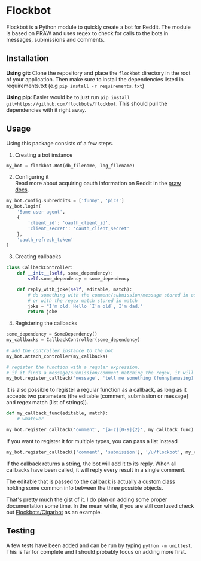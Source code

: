 # Flockbot
Flockbot is a Python module to quickly create a bot for Reddit. 
The module is based on PRAW and uses regex to check for calls to the bots in messages, submissions and comments.

## Installation
**Using git:** 
Clone the repository and place the `flockbot` directory in the root of your application. 
Then make sure to install the dependencies listed in requirements.txt (e.g `pip install -r requirements.txt`) 

**Using pip:** 
Easier would be to just run `pip install git+https://github.com/flockbots/flockbot`. 
This should pull the dependencies with it right away. 

## Usage
Using this package consists of a few steps.

1. Creating a bot instance
```python
my_bot = flockbot.Bot(db_filename, log_filename)
```
2. Configuring it  
Read more about acquiring oauth information on Reddit in the [praw docs](http://praw.readthedocs.org/en/latest/pages/oauth.html).
```python
my_bot.config.subreddits = ['funny', 'pics']
my_bot.login(
    'Some user-agent',
    {
        'client_id': 'oauth_client_id',
        'client_secret': 'oauth_client_secret'
    },
    'oauth_refresh_token'
)
```
3. Creating callbacks
```python
class CallbackController:
    def __init__(self, some_dependency):
        self.some_dependency = some_dependency

    def reply_with_joke(self, editable, match):
        # do something with the comment/submission/message stored in editable
        # or with the regex match stored in match
        joke = "I'm old. Hello `I'm old`, I'm dad."
        return joke
```
4. Registering the callbacks
```python
some_dependency = SomeDependency()
my_callbacks = CallbackController(some_dependency)
        
# add the controller instance to the bot
my_bot.attach_controller(my_callbacks)

# register the function with a regular expression.
# if it finds a message/submission/comment matching the regex, it will call the function 
my_bot.register_callback('message', 'tell me something (funny|amusing)', 'CallbackController@reply_with_joke')
```
It is also possible to register a regular function as a callback, as long as it accepts two parameters 
(the editable [comment, submission or message] and regex match [list of strings]).
```python
def my_callback_func(editable, match):
    # whatever

my_bot.register_callback('comment', '[a-z][0-9]{2}', my_callback_func)
```
If you want to register it for multiple types, you can pass a list instead
```python
my_bot.register_callback(['comment', 'submission'], '/u/flockbot', my_callback_func) 
```
If the callback returns a string, the bot will add it to its reply. When all callbacks have been called, it will reply every result in a single comment.

The editable that is passed to the callback is actually a [custom class](https://github.com/FlockBots/flockbot/blob/master/flockbot/helpers/editableContainer.py) holding some common info between the three possible objects.

That's pretty much the gist of it. I do plan on adding some proper documentation some time. In the mean while, if you are still confused check out [Flockbots/Cigarbot](https://github.com/FlockBots/Cigarbot) as an example.


## Testing
A few tests have been added and can be run by typing `python -m unittest`.
This is far for complete and I should probably focus on adding more first.
